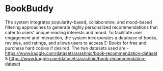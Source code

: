 # BookBuddy
The system integrates popularity-based, collaborative, and mood-based filtering approaches to generate highly personalized recommendations that cater to users' unique reading interests and mood. To facilitate user engagement and interaction, the system incorporates a database of books, reviews, and ratings, and allows users to access E-Books for free and purchase hard copies if desired.
The two datasets used are - 
https://www.kaggle.com/datasets/arashnic/book-recommendation-dataset & https://www.kaggle.com/datasets/arashnic/book-recommendation-dataset
